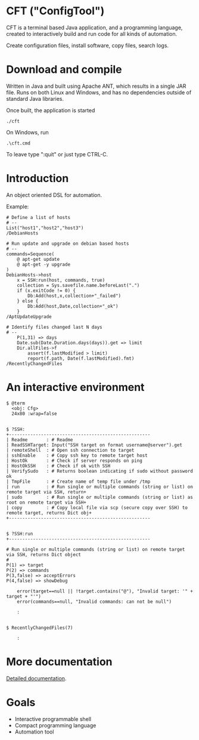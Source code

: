 
# CFT ("ConfigTool")


CFT is a terminal based Java application, and a programming language, created to interactively
build and run code for all kinds of automation.

Create configuration files, install software, copy files, search logs.


# Download and compile

Written in Java and built using Apache ANT, which results in a single JAR file. 
Runs on both Linux and 
Windows, and has no dependencies outside of standard Java libraries.


Once built, the application is started 

```
./cft
```

On Windows, run

```
.\cft.cmd
```

To leave type ":quit" or just type CTRL-C.



# Introduction

An object oriented DSL for automation.


Example:

```
# Define a list of hosts
# --
List("host1","host2","host3")
/DebianHosts

# Run update and upgrade on debian based hosts
# --
commands=Sequence(
	@ apt-get update
	@ apt-get -y upgrade
)
DebianHosts->host 
	x = SSH:run(host, commands, true)
	collection = Sys.savefile.name.beforeLast(".")
	if (x.exitCode != 0) {
		Db:Add(host,x,collection+"_failed")
	} else {
		Db:Add(host,Date,collection+"_ok")
	}
/AptUpdateUpgrade

# Identify files changed last N days
# --
	P(1,31) => days
	Date.sub(Date.Duration.days(days)).get => limit
	Dir.allFiles->f 
		assert(f.lastModified > limit) 
		report(f.path, Date(f.lastModified).fmt)
/RecentlyChangedFiles

```



# An interactive environment


```
$ @term
  <obj: Cfg>
  24x80 :wrap=false


$ ?SSH:
+-----------------------------------------------------
| Readme       : # Readme
| ReadSSHTarget: Input("SSH target on format username@server").get
| remoteShell  : # Open ssh connection to target
| sshEnable    : # Copy ssh key to remote target host
| HostOk       : # Check if server responds on ping
| HostOkSSH    : # Check if ok with SSH
| VerifySudo   : # Returns boolean indicating if sudo without password ok
| TmpFile      : # Create name of temp file under /tmp
| run          : # Run single or multiple commands (string or list) on remote target via SSH, return+
| sudo         : # Run single or multiple commands (string or list) as root on remote target via SSH+
| copy         : # Copy local file via scp (secure copy over SSH) to remote target, returns Dict obj+
+-----------------------------------------------------


$ ?SSH:run
+-----------------------------------------------------

# Run single or multiple commands (string or list) on remote target via SSH, returns Dict object
#
P(1) => target 
P(2) => commands
P(3,false) => acceptErrors
P(4,false) => showDebug

    error(target==null || !target.contains("@"), "Invalid target: '" + target + "'")
    error(commands==null, "Invalid commands: can not be null")

	:


$ RecentlyChangedFiles(7)
    
    :
```


# More documentation

[Detailed documentation](doc/Doc.md).


# Goals

- Interactive programmable shell
- Compact programming language
- Automation tool


